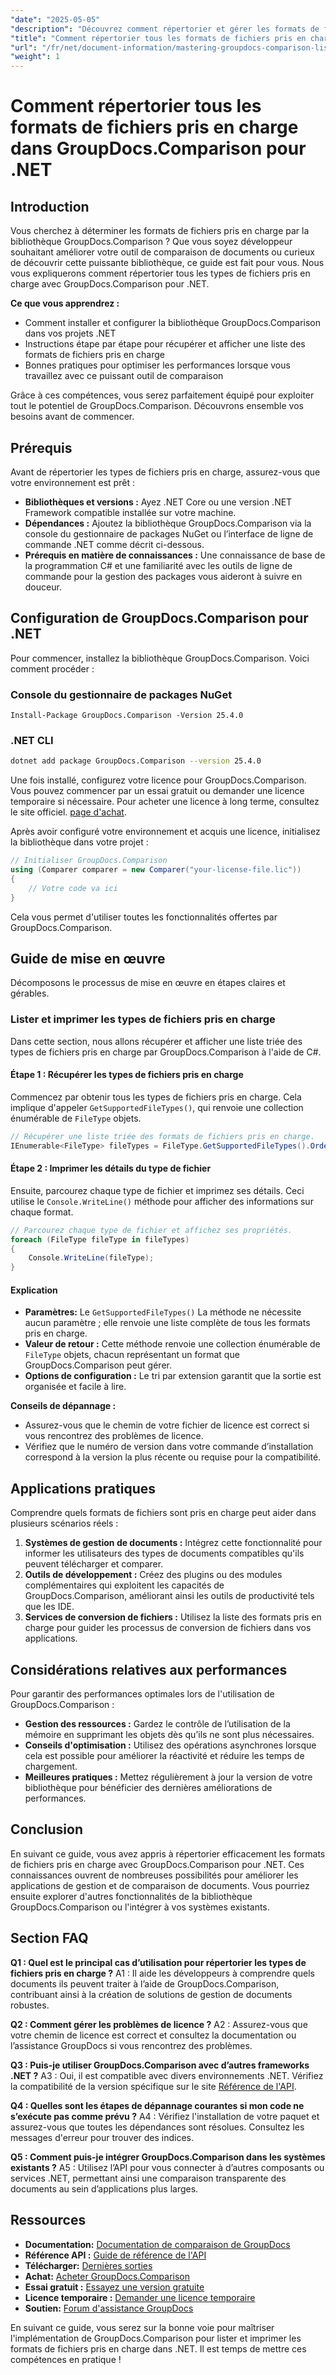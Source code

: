 ```yaml
---
"date": "2025-05-05"
"description": "Découvrez comment répertorier et gérer les formats de fichiers pris en charge avec GroupDocs.Comparison pour .NET. Un guide étape par étape pour les développeurs."
"title": "Comment répertorier tous les formats de fichiers pris en charge dans GroupDocs.Comparison pour .NET"
"url": "/fr/net/document-information/mastering-groupdocs-comparison-list-supported-formats/"
"weight": 1
---
```


# Comment répertorier tous les formats de fichiers pris en charge dans GroupDocs.Comparison pour .NET

## Introduction

Vous cherchez à déterminer les formats de fichiers pris en charge par la bibliothèque GroupDocs.Comparison ? Que vous soyez développeur souhaitant améliorer votre outil de comparaison de documents ou curieux de découvrir cette puissante bibliothèque, ce guide est fait pour vous. Nous vous expliquerons comment répertorier tous les types de fichiers pris en charge avec GroupDocs.Comparison pour .NET.

**Ce que vous apprendrez :**

- Comment installer et configurer la bibliothèque GroupDocs.Comparison dans vos projets .NET
- Instructions étape par étape pour récupérer et afficher une liste des formats de fichiers pris en charge
- Bonnes pratiques pour optimiser les performances lorsque vous travaillez avec ce puissant outil de comparaison

Grâce à ces compétences, vous serez parfaitement équipé pour exploiter tout le potentiel de GroupDocs.Comparison. Découvrons ensemble vos besoins avant de commencer.

## Prérequis

Avant de répertorier les types de fichiers pris en charge, assurez-vous que votre environnement est prêt :
- **Bibliothèques et versions :** Ayez .NET Core ou une version .NET Framework compatible installée sur votre machine.
- **Dépendances :** Ajoutez la bibliothèque GroupDocs.Comparison via la console du gestionnaire de packages NuGet ou l’interface de ligne de commande .NET comme décrit ci-dessous.
- **Prérequis en matière de connaissances :** Une connaissance de base de la programmation C# et une familiarité avec les outils de ligne de commande pour la gestion des packages vous aideront à suivre en douceur.

## Configuration de GroupDocs.Comparison pour .NET

Pour commencer, installez la bibliothèque GroupDocs.Comparison. Voici comment procéder :

### Console du gestionnaire de packages NuGet

```shell
Install-Package GroupDocs.Comparison -Version 25.4.0
```

### .NET CLI

```bash
dotnet add package GroupDocs.Comparison --version 25.4.0
```

Une fois installé, configurez votre licence pour GroupDocs.Comparison. Vous pouvez commencer par un essai gratuit ou demander une licence temporaire si nécessaire. Pour acheter une licence à long terme, consultez le site officiel. [page d'achat](https://purchase.groupdocs.com/buy).

Après avoir configuré votre environnement et acquis une licence, initialisez la bibliothèque dans votre projet :

```csharp
// Initialiser GroupDocs.Comparison
using (Comparer comparer = new Comparer("your-license-file.lic"))
{
    // Votre code va ici
}
```

Cela vous permet d'utiliser toutes les fonctionnalités offertes par GroupDocs.Comparison.

## Guide de mise en œuvre

Décomposons le processus de mise en œuvre en étapes claires et gérables.

### Lister et imprimer les types de fichiers pris en charge

Dans cette section, nous allons récupérer et afficher une liste triée des types de fichiers pris en charge par GroupDocs.Comparison à l'aide de C#.

#### Étape 1 : Récupérer les types de fichiers pris en charge

Commencez par obtenir tous les types de fichiers pris en charge. Cela implique d'appeler `GetSupportedFileTypes()`, qui renvoie une collection énumérable de `FileType` objets.

```csharp
// Récupérer une liste triée des formats de fichiers pris en charge.
IEnumerable<FileType> fileTypes = FileType.GetSupportedFileTypes().OrderBy(fileType => fileType.Extension);
```

#### Étape 2 : Imprimer les détails du type de fichier

Ensuite, parcourez chaque type de fichier et imprimez ses détails. Ceci utilise le `Console.WriteLine()` méthode pour afficher des informations sur chaque format.

```csharp
// Parcourez chaque type de fichier et affichez ses propriétés.
foreach (FileType fileType in fileTypes)
{
    Console.WriteLine(fileType);
}
```

#### Explication

- **Paramètres:** Le `GetSupportedFileTypes()` La méthode ne nécessite aucun paramètre ; elle renvoie une liste complète de tous les formats pris en charge.
- **Valeur de retour :** Cette méthode renvoie une collection énumérable de `FileType` objets, chacun représentant un format que GroupDocs.Comparison peut gérer.
- **Options de configuration :** Le tri par extension garantit que la sortie est organisée et facile à lire.

**Conseils de dépannage :**
- Assurez-vous que le chemin de votre fichier de licence est correct si vous rencontrez des problèmes de licence.
- Vérifiez que le numéro de version dans votre commande d’installation correspond à la version la plus récente ou requise pour la compatibilité.

## Applications pratiques

Comprendre quels formats de fichiers sont pris en charge peut aider dans plusieurs scénarios réels :

1. **Systèmes de gestion de documents :** Intégrez cette fonctionnalité pour informer les utilisateurs des types de documents compatibles qu'ils peuvent télécharger et comparer.
2. **Outils de développement :** Créez des plugins ou des modules complémentaires qui exploitent les capacités de GroupDocs.Comparison, améliorant ainsi les outils de productivité tels que les IDE.
3. **Services de conversion de fichiers :** Utilisez la liste des formats pris en charge pour guider les processus de conversion de fichiers dans vos applications.

## Considérations relatives aux performances

Pour garantir des performances optimales lors de l'utilisation de GroupDocs.Comparison :
- **Gestion des ressources :** Gardez le contrôle de l’utilisation de la mémoire en supprimant les objets dès qu’ils ne sont plus nécessaires.
- **Conseils d'optimisation :** Utilisez des opérations asynchrones lorsque cela est possible pour améliorer la réactivité et réduire les temps de chargement.
- **Meilleures pratiques :** Mettez régulièrement à jour la version de votre bibliothèque pour bénéficier des dernières améliorations de performances.

## Conclusion

En suivant ce guide, vous avez appris à répertorier efficacement les formats de fichiers pris en charge avec GroupDocs.Comparison pour .NET. Ces connaissances ouvrent de nombreuses possibilités pour améliorer les applications de gestion et de comparaison de documents. Vous pourriez ensuite explorer d'autres fonctionnalités de la bibliothèque GroupDocs.Comparison ou l'intégrer à vos systèmes existants.

## Section FAQ

**Q1 : Quel est le principal cas d’utilisation pour répertorier les types de fichiers pris en charge ?**
A1 : Il aide les développeurs à comprendre quels documents ils peuvent traiter à l’aide de GroupDocs.Comparison, contribuant ainsi à la création de solutions de gestion de documents robustes.

**Q2 : Comment gérer les problèmes de licence ?**
A2 : Assurez-vous que votre chemin de licence est correct et consultez la documentation ou l’assistance GroupDocs si vous rencontrez des problèmes.

**Q3 : Puis-je utiliser GroupDocs.Comparison avec d’autres frameworks .NET ?**
A3 : Oui, il est compatible avec divers environnements .NET. Vérifiez la compatibilité de la version spécifique sur le site [Référence de l'API](https://reference.groupdocs.com/comparison/net/).

**Q4 : Quelles sont les étapes de dépannage courantes si mon code ne s’exécute pas comme prévu ?**
A4 : Vérifiez l'installation de votre paquet et assurez-vous que toutes les dépendances sont résolues. Consultez les messages d'erreur pour trouver des indices.

**Q5 : Comment puis-je intégrer GroupDocs.Comparison dans les systèmes existants ?**
A5 : Utilisez l’API pour vous connecter à d’autres composants ou services .NET, permettant ainsi une comparaison transparente des documents au sein d’applications plus larges.

## Ressources

- **Documentation:** [Documentation de comparaison de GroupDocs](https://docs.groupdocs.com/comparison/net/)
- **Référence API :** [Guide de référence de l'API](https://reference.groupdocs.com/comparison/net/)
- **Télécharger:** [Dernières sorties](https://releases.groupdocs.com/comparison/net/)
- **Achat:** [Acheter GroupDocs.Comparison](https://purchase.groupdocs.com/buy)
- **Essai gratuit :** [Essayez une version gratuite](https://releases.groupdocs.com/comparison/net/)
- **Licence temporaire :** [Demander une licence temporaire](https://purchase.groupdocs.com/temporary-license/)
- **Soutien:** [Forum d'assistance GroupDocs](https://forum.groupdocs.com/c/comparison/)

En suivant ce guide, vous serez sur la bonne voie pour maîtriser l'implémentation de GroupDocs.Comparison pour lister et imprimer les formats de fichiers pris en charge dans .NET. Il est temps de mettre ces compétences en pratique !